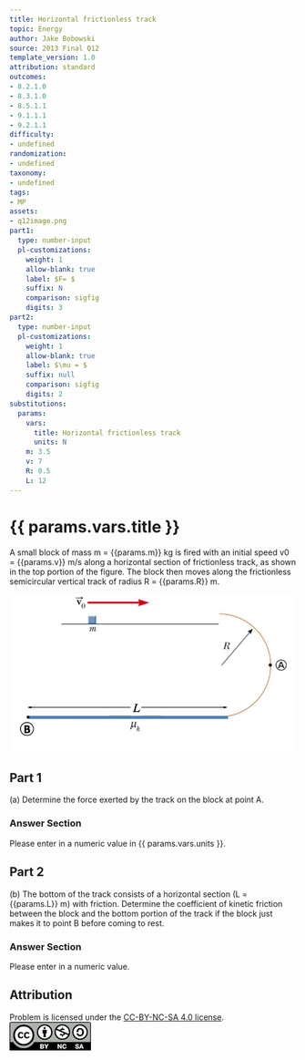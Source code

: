 ```yaml
---
title: Horizontal frictionless track
topic: Energy
author: Jake Bobowski
source: 2013 Final Q12
template_version: 1.0
attribution: standard
outcomes:
- 8.2.1.0
- 8.3.1.0
- 8.5.1.1
- 9.1.1.1
- 9.2.1.1
difficulty:
- undefined
randomization:
- undefined
taxonomy:
- undefined
tags:
- MP
assets:
- q12image.png
part1:
  type: number-input
  pl-customizations:
    weight: 1
    allow-blank: true
    label: $F= $
    suffix: N
    comparison: sigfig
    digits: 3
part2:
  type: number-input
  pl-customizations:
    weight: 1
    allow-blank: true
    label: $\mu = $
    suffix: null
    comparison: sigfig
    digits: 2
substitutions:
  params:
    vars:
      title: Horizontal frictionless track
      units: N
    m: 3.5
    v: 7
    R: 0.5
    L: 12
---
```

# {{ params.vars.title }}
A small block of mass m = {{params.m}} kg is fired with an initial speed v0 = {{params.v}} m/s along a horizontal section of frictionless track, as shown in the top portion of the figure.
The block then moves along the frictionless semicircular vertical track of radius R = {{params.R}} m.

![Mass on frictionless track.](q12image.png)

## Part 1

(a) Determine the force exerted by the track on the block at point A.

### Answer Section

Please enter in a numeric value in {{ params.vars.units }}.

## Part 2

(b) The bottom of the track consists of a horizontal section (L = {{params.L}} m) with friction.
Determine the coefficient of kinetic friction between the block and the bottom portion of the track if the block just makes it to point B before coming to rest.

### Answer Section

Please enter in a numeric value.

## Attribution

Problem is licensed under the [CC-BY-NC-SA 4.0 license](https://creativecommons.org/licenses/by-nc-sa/4.0/).<br> ![The Creative Commons 4.0 license requiring attribution-BY, non-commercial-NC, and share-alike-SA license.](https://raw.githubusercontent.com/firasm/bits/master/by-nc-sa.png)